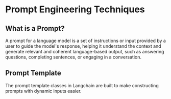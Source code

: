 # Prompt Engineering Techniques

## What is a Prompt?
A prompt for a language model is a set of instructions or input provided by a user to guide the model's response, 
helping it understand the context and generate relevant and coherent language-based output, such as answering questions, completing sentences, or engaging in a conversation.

## Prompt Template
The prompt template classes in Langchain are built to make constructing prompts with dynamic inputs easier.
